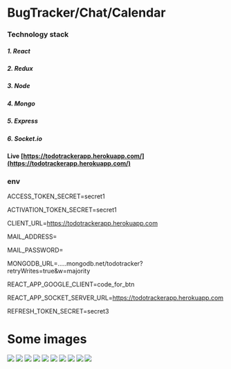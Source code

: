 


# BugTracker/Chat/Calendar

### Technology stack

##### 1. React

##### 2. Redux

##### 3. Node

##### 4. Mongo

##### 5. Express

##### 6. Socket.io


#### Live [https://todotrackerapp.herokuapp.com/](https://todotrackerapp.herokuapp.com/)


### env
ACCESS_TOKEN_SECRET=secret1

ACTIVATION_TOKEN_SECRET=secret1

CLIENT_URL=https://todotrackerapp.herokuapp.com

MAIL_ADDRESS=

MAIL_PASSWORD=

MONGODB_URL=.....mongodb.net/todotracker?retryWrites=true&w=majority

REACT_APP_GOOGLE_CLIENT=code_for_btn

REACT_APP_SOCKET_SERVER_URL=https://todotrackerapp.herokuapp.com

REFRESH_TOKEN_SECRET=secret3



# Some images

![](readme/1.png)
![](readme/2.png)
![](readme/3.png)
![](readme/4.png)
![](readme/5.png)
![](readme/6.png)
![](readme/7.png)
![](readme/8.png)
![](readme/9.png)
![](readme/10.png)


